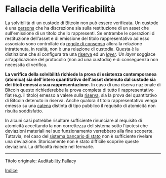 # Fallacia della Verificabilità



La solvibilità di un custode di Bitcoin non può essere verificata. Un custode è una [persona](ch101-glossary.md#persona) che ha discrezione sia sulla restituzione di un asset che sull'emissione di un titolo che lo rappresenti. Se entrambe le operazioni di restituzione dell'asset e di emissione del titolo rappresentativo ad esso associato sono controllate da [regole di consenso](ch101-glossary.md#regole-di-consenso) allora la relazione intrattenuta, in realtà, non è una relazione di custodia. Questa è la distinzione che si configura tra una [riserva](ch017-reservation-priciple.md) ed un [_layer_](ch101-glossary.md#layering). Un _layer_ soggiace all'applicazione del protocollo (non ad una custodia) e di conseguenza non necessita di verifica.

**La verifica della solvibilità richiede la prova di esistenza contemporanea (atomica) sia dell'intero quantitativo dell'asset detenuto dal custode sia dei titoli emessi a sua rappresentazione.** In caso di una riserva nazionale di Bitcoin questo richiederebbe la prova completa di tutto il rappresentativo fiat (e.g. il titolo) emesso a valere sulla [riserva](ch017-reservation-priciple.md), sia la prova del quantitativo di Bitcoin detenuto in riserva. Anche qualora il titolo rappresentativo venga emesso su una [catena](ch101-glossary.md#catena) distinta di tipo pubblico il requisito di atomicità non risulta soddisfatto.

In alcuni casi potrebbe risultare sufficiente rinunciare al requisito di atomicità accettando la non correttezza del sistema sotto l'ipotesi che deviazioni materiali nel suo funzionamento verrebbero alla fine scoperte. Tuttavia, nel caso del [sistema bancario di stato](ch077-reserve-currency-fallacy.md) non è sufficiente rivelare una deviazione. Storicamente non è stato difficile scoprire queste deviazioni. La difficoltà risiede nel fermarle.

---

Titolo originale: [Auditability Fallacy](https://github.com/libbitcoin/libbitcoin-system/wiki/Auditability-Fallacy)

[Indice](/README.md)

